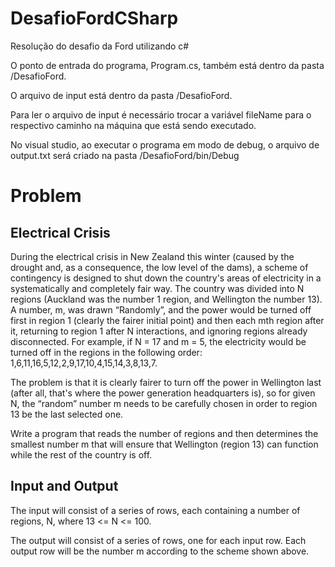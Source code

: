 # DesafioFordCSharp
Resolução do desafio da Ford utilizando c#

O ponto de entrada do programa, Program.cs, também está dentro da pasta /DesafioFord.

O arquivo de input está dentro da pasta /DesafioFord.

Para ler o arquivo de input é necessário trocar a variável fileName para o respectivo caminho na máquina que está sendo executado.

No visual studio, ao executar o programa em modo de debug, o arquivo de output.txt será criado na pasta /DesafioFord/bin/Debug

# Problem

## Electrical Crisis

During the electrical crisis in New Zealand this winter (caused by the drought and, as a consequence, the low level of the dams), a scheme of contingency is designed to shut down the country's areas of electricity in a systematically and completely fair way. The country was divided into N regions (Auckland was the number 1 region, and Wellington the number 13). A number, m, was drawn “Randomly”, and the power would be turned off first in region 1 (clearly the fairer initial point) and then each mth region after it, returning to region 1 after N interactions, and ignoring regions already disconnected. For example, if N = 17 and m = 5, the electricity would be turned off in the regions in the following order: 1,6,11,16,5,12,2,9,17,10,4,15,14,3,8,13,7.

The problem is that it is clearly fairer to turn off the power in Wellington last (after all, that's where the power generation headquarters is), so for given N, the “random” number m needs to be carefully chosen in order to region 13 be the last selected one.

Write a program that reads the number of regions and then determines the smallest number m that will ensure that Wellington (region 13) can function while the rest of the country is off.

## Input and Output

The input will consist of a series of rows, each containing a number of regions, N, where 13 <= N <= 100.

The output will consist of a series of rows, one for each input row. Each output row will be the number m according to the scheme shown above.
